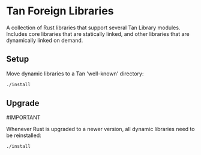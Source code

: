 # Tan Foreign Libraries

A collection of Rust libraries that support several Tan Library modules.
Includes core libraries that are statically linked, and other libraries that are
dynamically linked on demand.

## Setup

Move dynamic libraries to a Tan 'well-known' directory:

```sh
./install
```

## Upgrade

#IMPORTANT

Whenever Rust is upgraded to a newer version, all dynamic libraries need to be
reinstalled:

```sh
./install
```
